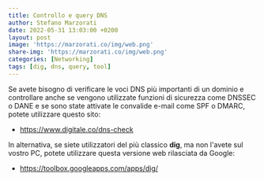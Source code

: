 ```yaml
---
title: Controllo e query DNS
author: Stefano Marzorati
date: 2022-05-31 13:03:00 +0200
layout: post
image: 'https://marzorati.co/img/web.png'
share-img: 'https://marzorati.co/img/web.png'
categories: [Networking]
tags: [dig, dns, query, tool]
---
```

Se avete bisogno di verificare le voci DNS più importanti di un dominio e controllare anche se vengono utilizzate funzioni di sicurezza come DNSSEC o DANE e se sono state attivate le convalide e-mail come SPF o DMARC, potete utilizzare questo sito:   

* <a href="https://www.digitale.co/dns-check" target="_blank">https://www.digitale.co/dns-check</a>

In alternativa, se siete utilizzatori del più classico **dig**, ma non l'avete sul vostro PC, potete utilizzare questa versione web rilasciata da Google:   

* <a href="https://toolbox.googleapps.com/apps/dig/" target="_blank">https://toolbox.googleapps.com/apps/dig/</a>